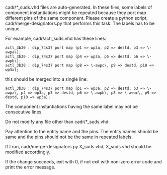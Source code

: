 cadr/*_suds.vhd files are auto-generated. In these files, some labels of component instantiations might be repeated because they port map different pins of the same component. Please create a python script, cadr/merge-designators.py that performs this task. The labels has to be unique.

For example, cadr/actl_suds.vhd has these lines:
```
actl_3b30 : dip_74s37 port map (p1 => wp3a, p2 => destd, p3 => \-awpa\);
actl_3b30 : dip_74s37 port map (p4 => wp3a, p5 => destd, p6 => \-awpb\);
actl_3b30 : dip_74s37 port map (p8 => \-awpc\, p9 => destd, p10 => wp3a);
```

this should be merged into a single line:
```
actl_3b30 : dip_74s37 port map (p1 => wp3a, p2 => destd, p3 => \-awpa\, p4 => wp3a, p5 => destd, p6 => \-awpb\, p8 => \-awpc\, p9 => destd, p10 => wp3a);
```

The component instantiations having the same label may not be consecutive lines.

Do not modify any file other than cadr/*_suds.vhd.

Pay attention to the entity name and the pins. The entity names should be same and the pins should not be the same in repeated labels.

If I run, cadr/merge-designators.py X_suds.vhd, X_suds.vhd should be modified accordingly.

If the change succeeds, exit with 0, if not exit with non-zero error code and print the error message.